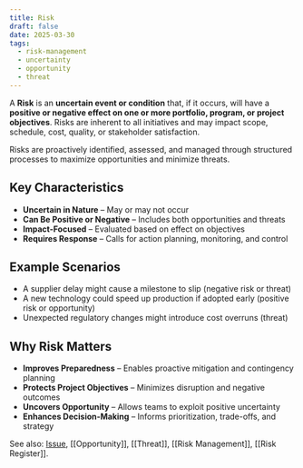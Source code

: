 ```yaml
---
title: Risk
draft: false
date: 2025-03-30
tags:
  - risk-management
  - uncertainty
  - opportunity
  - threat
---
```


A **Risk** is an **uncertain event or condition** that, if it occurs, will have a **positive or negative effect on one or more portfolio, program, or project objectives**. Risks are inherent to all initiatives and may impact scope, schedule, cost, quality, or stakeholder satisfaction.

Risks are proactively identified, assessed, and managed through structured processes to maximize opportunities and minimize threats.

## Key Characteristics

- **Uncertain in Nature** – May or may not occur  
- **Can Be Positive or Negative** – Includes both opportunities and threats  
- **Impact-Focused** – Evaluated based on effect on objectives  
- **Requires Response** – Calls for action planning, monitoring, and control

## Example Scenarios

- A supplier delay might cause a milestone to slip (negative risk or threat)  
- A new technology could speed up production if adopted early (positive risk or opportunity)  
- Unexpected regulatory changes might introduce cost overruns (threat)

## Why Risk Matters

- **Improves Preparedness** – Enables proactive mitigation and contingency planning  
- **Protects Project Objectives** – Minimizes disruption and negative outcomes  
- **Uncovers Opportunity** – Allows teams to exploit positive uncertainty  
- **Enhances Decision-Making** – Informs prioritization, trade-offs, and strategy

See also: [Issue](issue.md), [[Opportunity]], [[Threat]], [[Risk Management]], [[Risk Register]].
